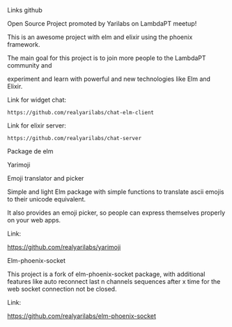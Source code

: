 Links github

Open Source Project promoted by Yarilabs on LambdaPT meetup!

This is an awesome project with elm and elixir using the phoenix framework.

The main goal for this project is to join more people to the LambdaPT community and

 experiment and learn with powerful and new technologies like Elm and Elixir.



Link for widget chat:

	https://github.com/realyarilabs/chat-elm-client 

Link for elixir server:

	https://github.com/realyarilabs/chat-server





Package de elm 



Yarimoji 

Emoji translator and picker

Simple and light Elm package with simple functions to translate ascii emojis to their unicode equivalent. 

It also provides an emoji picker, so people can express themselves properly on your web apps.  



Link:

https://github.com/realyarilabs/yarimoji







Elm-phoenix-socket



This project is a fork of elm-phoenix-socket package, with additional features like auto reconnect last n channels sequences after x time for the web socket connection not be closed. 



Link:

https://github.com/realyarilabs/elm-phoenix-socket
